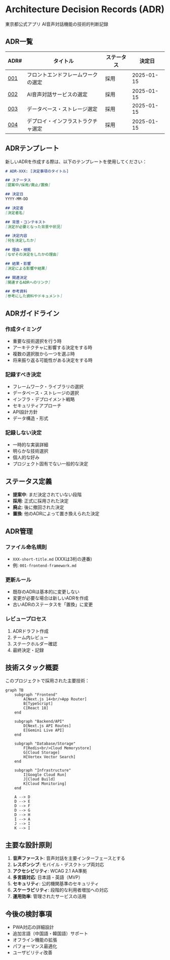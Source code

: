 # Architecture Decision Records (ADR)

東京都公式アプリ AI音声対話機能の技術的判断記録

## ADR一覧

| ADR# | タイトル | ステータス | 決定日 |
|------|----------|-----------|---------|
| [001](./001-frontend-framework.md) | フロントエンドフレームワークの選定 | 採用 | 2025-01-15 |
| [002](./002-ai-service.md) | AI音声対話サービスの選定 | 採用 | 2025-01-15 |
| [003](./003-database-storage.md) | データベース・ストレージ選定 | 採用 | 2025-01-15 |
| [004](./004-deployment-infrastructure.md) | デプロイ・インフラストラクチャ選定 | 採用 | 2025-01-15 |

## ADRテンプレート

新しいADRを作成する際は、以下のテンプレートを使用してください：

```markdown
# ADR-XXX: [決定事項のタイトル]

## ステータス
[提案中/採用/廃止/置換]

## 決定日
YYYY-MM-DD

## 決定者
[決定者名]

## 背景・コンテキスト
[決定が必要となった背景や状況]

## 決定内容
[何を決定したか]

## 理由・根拠
[なぜその決定をしたかの理由]

## 結果・影響
[決定による影響や結果]

## 関連決定
[関連するADRへのリンク]

## 参考資料
[参考にした資料やドキュメント]
```

## ADRガイドライン

### 作成タイミング
- 重要な技術選択を行う時
- アーキテクチャに影響する決定をする時
- 複数の選択肢から一つを選ぶ時
- 将来振り返る可能性がある決定をする時

### 記録すべき決定
- フレームワーク・ライブラリの選択
- データベース・ストレージの選択
- インフラ・デプロイメント戦略
- セキュリティアプローチ
- API設計方針
- データ構造・形式

### 記録しない決定
- 一時的な実装詳細
- 明らかな技術選択
- 個人的な好み
- プロジェクト固有でない一般的な決定

## ステータス定義

- **提案中**: まだ決定されていない段階
- **採用**: 正式に採用された決定
- **廃止**: 後に撤回された決定
- **置換**: 他のADRによって置き換えられた決定

## ADR管理

### ファイル命名規則
- `XXX-short-title.md` (XXXは3桁の連番)
- 例: `001-frontend-framework.md`

### 更新ルール
- 既存のADRは基本的に変更しない
- 変更が必要な場合は新しいADRを作成
- 古いADRのステータスを「置換」に変更

### レビュープロセス
1. ADRドラフト作成
2. チーム内レビュー
3. ステークホルダー確認
4. 最終決定・記録

## 技術スタック概要

このプロジェクトで採用された主要技術：

```mermaid
graph TB
    subgraph "Frontend"
        A[Next.js 14<br/>App Router]
        B[TypeScript]
        C[React 18]
    end
    
    subgraph "Backend/API"
        D[Next.js API Routes]
        E[Gemini Live API]
    end
    
    subgraph "Database/Storage"
        F[Redis<br/>Cloud Memorystore]
        G[Cloud Storage]
        H[Vertex Vector Search]
    end
    
    subgraph "Infrastructure"
        I[Google Cloud Run]
        J[Cloud Build]
        K[Cloud Monitoring]
    end
    
    A --> D
    D --> E
    D --> F
    D --> G
    D --> H
    I --> A
    J --> I
    K --> I
```

## 主要な設計原則

1. **音声ファースト**: 音声対話を主要インターフェースとする
2. **レスポンシブ**: モバイル・デスクトップ両対応
3. **アクセシビリティ**: WCAG 2.1 AA準拠
4. **多言語対応**: 日本語・英語（MVP）
5. **セキュリティ**: 公的機関基準のセキュリティ
6. **スケーラビリティ**: 段階的な利用者増加への対応
7. **運用効率**: 管理されたサービスの活用

## 今後の検討事項

- PWA対応の詳細設計
- 追加言語（中国語・韓国語）サポート
- オフライン機能の拡張
- パフォーマンス最適化
- ユーザビリティ改善